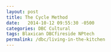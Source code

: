 ```yaml
---
layout: post
title: The Cycle Method
date:   2014-10-12 09:55:30 -0500
categories: DBC Cultural
tags: Blaxican DBCfireside NPtech
permalink: /dbc/living-in-the-kitchen
---
```


